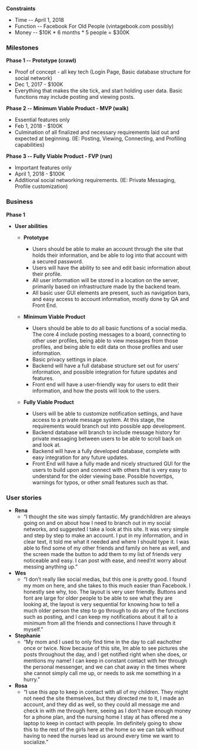 **Constraints**
  * Time -- April 1, 2018
  * Function -- Facebook For Old People (vintagebook.com possibly)
  * Money -- $10K * 6 months * 5 people = $300K


### Milestones

**Phase 1 -- Prototype (crawl)**
*	Proof of concept - all key tech (Login Page, Basic database structure for social network)
*	Dec 1, 2017 - $100K
*	Everything that makes the site tick, and start holding user data. Basic functions may include posting and viewing posts.

**Phase 2 -- Minimum Viable Product - MVP (walk)**
* Essential features only
*	Feb 1, 2018 - $100K
*	Culmination of all finalized and necessary requirements laid out and expected at beginning. (IE: Posting, Viewing, Connecting, and Profiling capabilities)

**Phase 3 -- Fully Viable Product - FVP (run)**
*	Important features only
*	April 1, 2018 - $100K
*	Additional social networking requirements. (IE: Private Messaging, Profile customization)

### Business

**Phase 1**
  * **User abilities**
      * **Prototype**
        * Users should be able to make an account through the site that holds their information, and be able to log into that account with a secured password.
        * Users will have the ability to see and edit basic information about their profile.
        * All user information will be stored in a location on the server, primarily based on infrastructure made by the backend team.
        * All basic user GUI elements are present, such as navigation bars, and easy access to account information, mostly done by QA and Front End.
     
      * **Minimum Viable Product**
        * Users should be able to do all basic functions of a social media. The core 4 include posting messages to a board, connecting to other user profiles, being able to view messages from those profiles, and being able to edit data on those profiles and user information.
        * Basic privacy settings in place.
        * Backend will have a full database structure set out for users’ information, and possible integration for future updates and features.
        * Front end will have a user-friendly way for users to edit their information, and how the posts will look to the users.
      * **Fully Viable Product**
        * Users will be able to customize notification settings, and have access to a private message system. At this stage, the requirements would branch out into possible app development.
        * Backend database will branch to include message history for private messaging between users to be able to scroll back on and look at. 
        * Backend will have a fully developed database, complete with easy integration for any future updates.
        * Front End will have a fully made and nicely structured GUI for the users to build upon and connect with others that is very easy to understand for the older viewing base. Possible hovertips, warnings for typos, or other small features such as that.
        
### User stories

  * **Rena**
      * “I thought the site was simply fantastic. My grandchildren are always going on and on about how I need to branch out in my social networks, and suggested I take a look at this site. It was very simple and step by step to make an account. I put in my information, and in clear text, it told me what it needed and where I should type it. I was able to find some of my other friends and family on here as well, and the screen made the button to add them to my list of friends very noticeable and easy. I can post with ease, and need’nt worry about messing anything up.”
  * **Wes**
      * “I don’t really like social medias, but this one is pretty good. I found my mom on here, and she takes to this much easier than Facebook. I honestly see why, too. The layout is very user friendly. Buttons and font are large for older people to be able to see what they are looking at, the layout is very sequential for knowing how to tell a much older person the step to go through to do any of the functions such as posting, and I can keep my notifications about it all to a minimum from all the friends and connections I have through it myself.”
  * **Stephanie**
      * “My mom and I used to only find time in the day to call eachother once or twice. Now because of this site, Im able to see pictures she posts throughout the day, and I get notified right when she does, or mentions my name! I can keep in constant contact with her through the personal messenger, and we can chat away in the times where she cannot simply call me up, or needs to ask me something in a hurry.”
  * **Rosa**
      * “I use this app to keep in contact with all of my children. They might not need the site themselves, but they directed me to it, I made an account, and they did as well, so they could all message me and check in with me through here, seeing as I don’t have enough money for a phone plan, and the nursing home I stay at has offered me a laptop to keep in contact with people. Im definitely going to show this to the rest of the girls here at the home so we can talk without having to need the nurses lead us around every time we want to socialize.”





